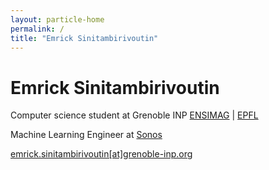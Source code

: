```yaml
---
layout: particle-home
permalink: /
title: "Emrick Sinitambirivoutin"
---
```


# Emrick Sinitambirivoutin

Computer science student at Grenoble INP [ENSIMAG](https://www.ensimag.grenoble-inp.fr/) \| [EPFL](https://www.epfl.ch/)

Machine Learning Engineer at [Sonos](https://www.sonos.com/fr-fr/home)

[emrick.sinitambirivoutin[at]grenoble-inp.org](mailto:emrick.sinitambirivoutin@grenoble-inp.org)
